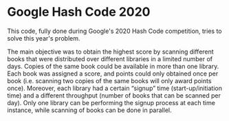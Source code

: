# Google Hash Code 2020

This code, fully done during Google's 2020 Hash Code competition, tries to solve this year's problem.

The main objective was to obtain the highest score by scanning different books that were distributed over different libraries in a limited number of days. Copies of the same book could be available in more than one library. Each book was assigned a score, and points could only obtained once per book (i.e. scanning two copies of the same books will only award points once). Moreover, each library had a certain “signup” time (start-up/initiation time) and a different throughput (number of books that can be scanned per day). Only one library can be performing the signup process at each time instance, while scanning of books can be done in parallel.
